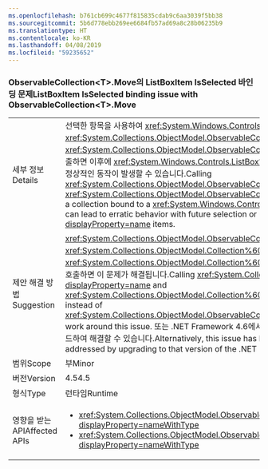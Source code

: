 ```yaml
---
ms.openlocfilehash: b761cb699c4677f815835cdab9c6aa3039f5bb38
ms.sourcegitcommit: 5b6d778ebb269ee6684fb57ad69a8c28b06235b9
ms.translationtype: HT
ms.contentlocale: ko-KR
ms.lasthandoff: 04/08/2019
ms.locfileid: "59235652"
---
```

### <a name="listboxitem-isselected-binding-issue-with-observablecollectiontmove"></a><span data-ttu-id="c55ed-101">ObservableCollection\<T>.Move의 ListBoxItem IsSelected 바인딩 문제</span><span class="sxs-lookup"><span data-stu-id="c55ed-101">ListBoxItem IsSelected binding issue with ObservableCollection\<T>.Move</span></span>

|   |   |
|---|---|
|<span data-ttu-id="c55ed-102">세부 정보</span><span class="sxs-lookup"><span data-stu-id="c55ed-102">Details</span></span>|<span data-ttu-id="c55ed-103">선택한 항목을 사용하여 <xref:System.Windows.Controls.ListBox?displayProperty=name>에 바인딩된 컬렉션에서 <xref:System.Collections.ObjectModel.ObservableCollection%601.Move(System.Int32,System.Int32)> 또는 <xref:System.Collections.ObjectModel.ObservableCollection%601.MoveItem(System.Int32,System.Int32)>을 호출하면 이후에 <xref:System.Windows.Controls.ListBox?displayProperty=name> 항목을 선택하거나 선택 취소할 때 비정상적인 동작이 발생할 수 있습니다.</span><span class="sxs-lookup"><span data-stu-id="c55ed-103">Calling <xref:System.Collections.ObjectModel.ObservableCollection%601.Move(System.Int32,System.Int32)> or <xref:System.Collections.ObjectModel.ObservableCollection%601.MoveItem(System.Int32,System.Int32)> on a collection bound to a <xref:System.Windows.Controls.ListBox?displayProperty=name> with items selected can lead to erratic behavior with future selection or unselection of <xref:System.Windows.Controls.ListBox?displayProperty=name> items.</span></span>|
|<span data-ttu-id="c55ed-104">제안 해결 방법</span><span class="sxs-lookup"><span data-stu-id="c55ed-104">Suggestion</span></span>|<span data-ttu-id="c55ed-105"><xref:System.Collections.ObjectModel.ObservableCollection%601.Move(System.Int32,System.Int32)> 대신 <xref:System.Collections.ObjectModel.Collection%601.Remove(%600)?displayProperty=name> 및 <xref:System.Collections.ObjectModel.Collection%601.Insert(System.Int32,%600)?displayProperty=name>을 호출하면 이 문제가 해결됩니다.</span><span class="sxs-lookup"><span data-stu-id="c55ed-105">Calling <xref:System.Collections.ObjectModel.Collection%601.Remove(%600)?displayProperty=name> and <xref:System.Collections.ObjectModel.Collection%601.Insert(System.Int32,%600)?displayProperty=name> instead of <xref:System.Collections.ObjectModel.ObservableCollection%601.Move(System.Int32,System.Int32)> will work around this issue.</span></span> <span data-ttu-id="c55ed-106">또는 .NET Framework 4.6에서 이 문제가 수정되어 해당 버전의 .NET Framework로 업그레이드하여 해결할 수 있습니다.</span><span class="sxs-lookup"><span data-stu-id="c55ed-106">Alternatively, this issue has been fixed in the .NET Framework 4.6 and may be addressed by upgrading to that version of the .NET Framework.</span></span>|
|<span data-ttu-id="c55ed-107">범위</span><span class="sxs-lookup"><span data-stu-id="c55ed-107">Scope</span></span>|<span data-ttu-id="c55ed-108">부</span><span class="sxs-lookup"><span data-stu-id="c55ed-108">Minor</span></span>|
|<span data-ttu-id="c55ed-109">버전</span><span class="sxs-lookup"><span data-stu-id="c55ed-109">Version</span></span>|<span data-ttu-id="c55ed-110">4.5</span><span class="sxs-lookup"><span data-stu-id="c55ed-110">4.5</span></span>|
|<span data-ttu-id="c55ed-111">형식</span><span class="sxs-lookup"><span data-stu-id="c55ed-111">Type</span></span>|<span data-ttu-id="c55ed-112">런타임</span><span class="sxs-lookup"><span data-stu-id="c55ed-112">Runtime</span></span>|
|<span data-ttu-id="c55ed-113">영향을 받는 API</span><span class="sxs-lookup"><span data-stu-id="c55ed-113">Affected APIs</span></span>|<ul><li><xref:System.Collections.ObjectModel.ObservableCollection%601.Move(System.Int32,System.Int32)?displayProperty=nameWithType></li><li><xref:System.Collections.ObjectModel.ObservableCollection%601.MoveItem(System.Int32,System.Int32)?displayProperty=nameWithType></li></ul>|
